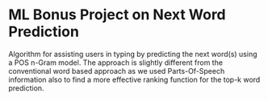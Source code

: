 # ML Bonus Project on Next Word Prediction
Algorithm for assisting users in typing by predicting the next
word(s) using a POS n-Gram model. The approach is slightly different from the conventional word based approach as we used Parts-Of-Speech information also to find a more effective
ranking function for the top-k word prediction.
